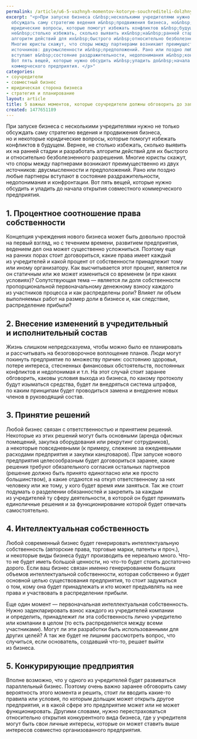 ```yaml
---
permalink: /article/u6-5-vazhnyh-momentov-kotorye-souchrediteli-dolzhny-obgovorit-do-zapuska-biznesa
excerpt: "<p>При запуске бизнеса с&nbsp;несколькими учредителями нужно не&nbsp;только
  обсуждать саму стратегию ведения и&nbsp;продвижения бизнеса, но&nbsp;и&nbsp;некоторые
  юридические вопросы, которые помогут избежать конфликтов в&nbsp;будущем. Вернее,
  не&nbsp;столько избежать, сколько выявить их&nbsp;на&nbsp;ранней стадии и&nbsp;разработать
  алгоритм действий для их&nbsp;быстрого и&nbsp;относительно безболезненного разрешения.
  Многие юристы скажут, что споры между партнерами возникают преимущественно из&nbsp;двух
  источников: двусмысленности и&nbsp;предположений. Рано или поздно любые партнеры
  вступают в&nbsp;состояние раздражительности, недопонимания и&nbsp;конфронтации.
  Вот пять вещей, которые нужно обсудить и&nbsp;уладить до&nbsp;начала открытия совместного
  коммерческого предприятия. </p>"
categories:
- соучредители
- совместный бизнес
- юридическая сторона бизнеса
- стратегия и планирование
layout: article
title: 5 важных моментов, которые соучредители должны обговорить до запуска бизнеса
created: 1477651189
---
```

При запуске бизнеса с несколькими учредителями нужно не только обсуждать саму стратегию ведения и продвижения бизнеса, но и некоторые юридические вопросы, которые помогут избежать конфликтов в будущем. Вернее, не столько избежать, сколько выявить их на ранней стадии и разработать алгоритм действий для их быстрого и относительно безболезненного разрешения. Многие юристы скажут, что споры между партнерами возникают преимущественно из двух источников: двусмысленности и предположений. Рано или поздно любые партнеры вступают в состояние раздражительности, недопонимания и конфронтации. Вот пять вещей, которые нужно обсудить и уладить до начала открытия совместного коммерческого предприятия.

## 1. Процентное соотношение права собственности ##

Концепция учреждения нового бизнеса может быть довольно простой на первый взгляд, но с течением времени, развитием предприятия, ведением дел она может существенно усложниться. Поэтому еще на ранних порах стоит договориться, какие права имеет каждый из учредителей и какой процент от собственности принадлежит тому или иному организатору. Как высчитывается этот процент, является ли он статичным или же может измениться со временем (и при каких условиях)? Сопутствующая тема — является ли доля собственности пропорциональной первоначальному денежному взносу каждого из участников процесса и как распределены роли? Влияет ли объем выполняемых работ на размер доли в бизнесе и, как следствие, распределение прибыли?

## 2. Внесение изменений в учредительный и исполнительный состав ##

Жизнь слишком непредсказуема, чтобы можно было ее планировать и рассчитывать на безоговорочное воплощение планов. Люди могут покинуть предприятие по множеству причин: состоянию здоровья, потере интереса, стесненных финансовых обстоятельств, постоянных конфликтов и недопонимая и т.п. На этот случай стоит заранее обговорить, каковы условия выхода из бизнеса, по какому протоколу будут изыматься средства, будет ли внедряться система штрафов, по каким принципам будет проводиться замена и внедрение новых членов в руководящий состав.

## 3. Принятие решений ##

Любой бизнес связан с ответственностью и принятием решений. Некоторые из этих решений могут быть основными (аренда офисных помещений, закупка оборудования или рекрутинг сотрудников), а некоторые повседневными (к примеру, слежение за ежедневными расходами предприятия и закупки канцтоваров). При запуске нового предприятия целесообразным будет договориться заранее, какие решения требуют обязательного согласия остальных партнеров (решение должно быть принято единогласно или же просто большинством), а какие отдаются на откуп ответственному за них человеку или же тому, у кого будет время ими заняться. Так же стоит подумать о разделении обязанностей и закрепить за каждым из учредителей ту сферу деятельности, в которой он будет принимать единоличные решения и за функционирование которой будет отвечать самостоятельно.

## 4. Интеллектуальная собственность ##

Любой современный бизнес будет генерировать интеллектуальную собственность (авторские права, торговые марки, патенты и проч.), и некоторые виды бизнеса будут производить ее нереально много. Что-то не будет иметь большой ценности, но что-то будет стоить достаточно дорого. Если ваш бизнес связан именно генерированием больших объемов интеллектуальной собственности, которая собственно и будет основной целью существования предприятия, то стоит задуматься о том, кому она будет принадлежать и кто может предъявлять на нее права и участвовать в распределении прибыли.

Еще один момент — первоначальная интеллектуальная собственность. Нужно задекларировать взнос каждого из учредителей компании и определить, принадлежит ли эта собственность лично учредителю или компании в целом (то есть распределяется между всеми участниками). Могут ли эти разработки быть использованными для других целей? А так же будет не лишним рассмотреть вопрос, что случиться, если основатель, создавший что-то, решает выйти из бизнеса.

## 5. Конкурирующие предприятия ##

Вполне возможно, что у одного из учредителей будет развиваться параллельный бизнес. Поэтому очень важно заранее обговорить саму вероятность этого момента и решить, стоит ли вводить какие-то правила или условия, по которым дольщик может открыть другое предприятия, и в какой сфере это предприятие может или не может функционировать. Другими словами, нужно перестраховаться относительно открытия конкурентного вида бизнеса, где у учредителя могут быть свои личные интересы, которые он может ставить выше интересов совместно организованного предприятия.
